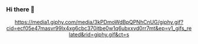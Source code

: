 ### Hi there 👋

<!--
**Deep912/Deep912** is a ✨ _special_ ✨ repository because its `README.md` (this file) appears on your GitHub profile.

Here are some ideas to get you started:

- 🔭 I’m currently working on ...
- 🌱 I’m currently learning ...
- 👯 I’m looking to collaborate on ...
- 🤔 I’m looking for help with ...
- 💬 Ask me about ...
- 📫 How to reach me: ...
- 😄 Pronouns: ...
- ⚡ Fun fact: ...
-->
<div id="header" align="center">


https://media1.giphy.com/media/3kPDmoWdBpQPNhCnUG/giphy.gif?cid=ecf05e47masvr99lx4xg6cbc370jtbe0w1q6ubxxvd0rr7mt&ep=v1_gifs_related&rid=giphy.gif&ct=s




</div>
